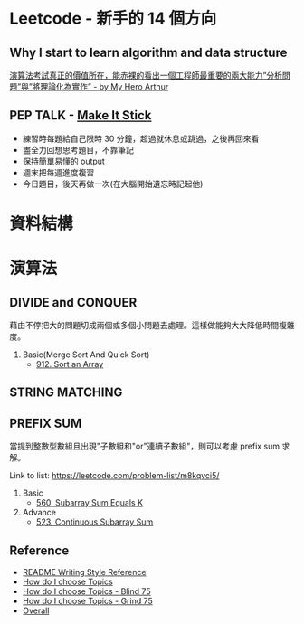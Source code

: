 # Leetcode - 新手的 14 個方向

## Why I start to learn algorithm and data structure
[演算法考試真正的價值所在，能赤裸的看出一個工程師最重要的兩大能力”分析問題”與”將理論化為實作” - by My Hero Arthur](https://medium.com/appworks-school/%E6%BC%94%E7%AE%97%E6%B3%95%E5%AD%B8%E7%BF%92%E4%B9%8B-leetcode-%E7%A0%B4%E9%97%9C%E7%B8%BD%E6%8C%87%E5%8D%97-%E4%B8%80-873b3fb65152)

## PEP TALK - [Make It Stick](https://hackmd.io/@meyr543/r1skFcvgY)
- 練習時每題給自己限時 30 分鐘，超過就休息或跳過，之後再回來看
- 盡全力回想思考題目，不靠筆記
- 保持簡單易懂的 output
- 週末把每週進度複習
- 今日題目，後天再做一次(在大腦開始遺忘時記起他)

# 資料結構
# 演算法

## DIVIDE and CONQUER
藉由不停把大的問題切成兩個或多個小問題去處理。這樣做能夠大大降低時間複雜度。

1. Basic(Merge Sort And Quick Sort)
    -   [912. Sort an Array](https://leetcode.com/problems/sort-an-array/description/)

## STRING MATCHING

## PREFIX SUM
當提到整數型數組且出現"子數組和"or"連續子數組"，則可以考慮 prefix sum 求解。

Link to list: https://leetcode.com/problem-list/m8kqvci5/

1. Basic
    - [560. Subarray Sum Equals K](https://leetcode.com/problems/subarray-sum-equals-k/?envType=problem-list-v2&envId=m8kqvci5)
2. Advance
    - [523. Continuous Subarray Sum](https://leetcode.com/problems/continuous-subarray-sum/description/)

## Reference
- [README Writing Style Reference](https://leetcode.com/discuss/general-discussion/1058072/LeetCode-Advised-Problems-Sorted-by-Topics-and-Directions)
- [How do I choose Topics](https://github.com/CyC2018/CS-Notes/blob/master/notes/Leetcode%20%E9%A2%98%E8%A7%A3%20-%20%E7%9B%AE%E5%BD%95.md)
- [How do I choose Topics - Blind 75](https://leetcode.com/discuss/general-discussion/460599/blind-75-leetcode-questions)
- [How do I choose Topics - Grind 75](https://www.techinterviewhandbook.org/grind75)
- [Overall](https://hackmd.io/@meyr543/r1skFcvgY)